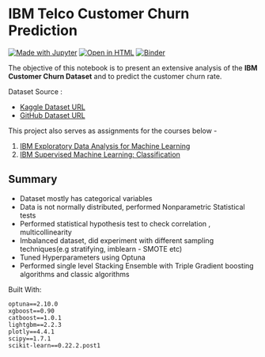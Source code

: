 # IBM Telco Customer Churn Prediction
[![Made with Jupyter](https://img.shields.io/badge/Made%20with-Jupyter-orange?logo=Jupyter)](https://jupyter.org/try) [![Open in HTML](https://img.shields.io/badge/Html-Open%20Notebook-blue?logo=HTML5)](https://nbviewer.org/github/ahmedshahriar/Customer-Churn-Prediction/blob/main/Telco-Customer-Churn-Prediction.html) [![Binder](https://mybinder.org/badge_logo.svg)](https://mybinder.org/v2/gh/ahmedshahriar/Customer-Churn-Prediction/main)

The objective of this notebook is to present an extensive analysis of the **IBM Customer Churn Dataset** and to predict the customer churn rate.

Dataset Source :

* [Kaggle Dataset URL](https://www.kaggle.com/blastchar/telco-customer-churn)
* [GitHub Dataset URL](https://github.com/IBM/telco-customer-churn-on-icp4d/tree/master/data)


This project also serves as assignments for the courses below - 
1. [IBM Exploratory Data Analysis for Machine Learning](https://www.coursera.org/learn/ibm-exploratory-data-analysis-for-machine-learning?specialization=ibm-machine-learning)
2. [IBM Supervised Machine Learning: Classification](https://www.coursera.org/learn/supervised-machine-learning-classification?specialization=ibm-machine-learning)

## Summary

* Dataset mostly has categorical variables
* Data is not normally distributed, performed Nonparametric Statistical tests
* Performed statistical hypothesis test to check correlation , multicollinearity
* Imbalanced dataset, did experiment with different sampling techniques(e.g stratifying, imblearn - SMOTE etc)
* Tuned Hyperparameters using Optuna
* Performed single level Stacking Ensemble with Triple Gradient boosting algorithms and classic algorithms

Built With:

```
optuna==2.10.0
xgboost==0.90
catboost==1.0.1
lightgbm==2.2.3
plotly==4.4.1
scipy==1.7.1
scikit-learn==0.22.2.post1

```
